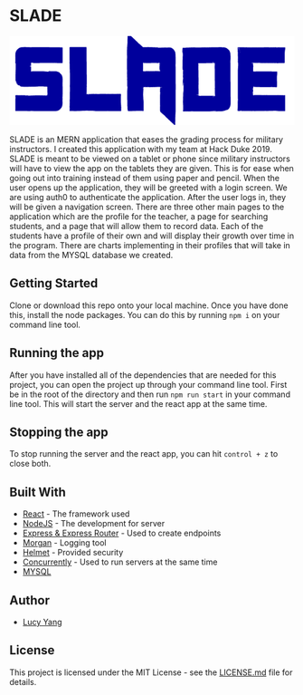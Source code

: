 # SLADE

![logo](https://github.com/l-yang-05/SLADE/blob/master/client/public/slade3.png)

SLADE is an MERN application that eases the grading process for military instructors. I created this application with my team at 
Hack Duke 2019. SLADE is meant to be viewed on a tablet or phone since military instructors will have to view the app on the
tablets they are given. This is for ease when going out into training instead of them using paper and pencil. When the user
opens up the application, they will be greeted with a login screen. We are using auth0 to authenticate the application. After
the user logs in, they will be given a navigation screen. There are three other main pages to the application which are the
profile for the teacher, a page for searching students, and a page that will allow them to record data. Each of the students
have a profile of their own and will display their growth over time in the program. There are charts implementing in their
profiles that will take in data from the MYSQL database we created. 

## Getting Started

Clone or download this repo onto your local machine. Once you have done this, install the node packages. You can do this by 
running ```npm i``` on your command line tool.

## Running the app

After you have installed all of the dependencies that are needed for this project, you can open the project up through your command line tool. First be in the root of the directory and then run ```npm run start``` in your command line tool. This will start the server and the react app at the same time.


## Stopping the app

To stop running the server and the react app, you can hit ```control + z``` to close both.

## Built With

* [React](https://github.com/facebook/react) - The framework used
* [NodeJS](https://github.com/nodejs/node) - The development for server
* [Express & Express Router](https://github.com/expressjs/express) - Used to create endpoints
* [Morgan](https://github.com/expressjs/morgan) - Logging tool
* [Helmet](https://github.com/helmetjs/helmet) - Provided security
* [Concurrently](https://github.com/kimmobrunfeldt/concurrently) - Used to run servers at the same time
* [MYSQL](https://www.mysql.com/)


## Author

* [Lucy Yang](https://github.com/l-yang-05)


## License

This project is licensed under the MIT License - see the [LICENSE.md](LICENSE.md) file for details.
